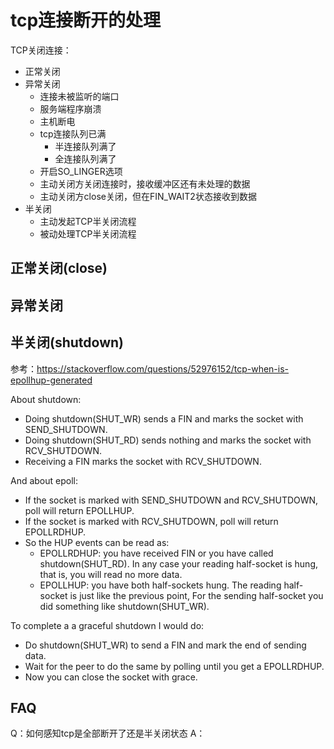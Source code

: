 # tcp连接断开的处理

TCP关闭连接：
- 正常关闭
- 异常关闭
    - 连接未被监听的端口
	- 服务端程序崩溃
	- 主机断电
	- tcp连接队列已满
		- 半连接队列满了
		- 全连接队列满了
	- 开启SO_LINGER选项
	- 主动关闭方关闭连接时，接收缓冲区还有未处理的数据
	- 主动关闭方close关闭，但在FIN_WAIT2状态接收到数据
- 半关闭
	- 主动发起TCP半关闭流程
	- 被动处理TCP半关闭流程


## 正常关闭(close)



## 异常关闭



## 半关闭(shutdown)

参考：https://stackoverflow.com/questions/52976152/tcp-when-is-epollhup-generated

About shutdown:
- Doing shutdown(SHUT_WR) sends a FIN and marks the socket with SEND_SHUTDOWN.
- Doing shutdown(SHUT_RD) sends nothing and marks the socket with RCV_SHUTDOWN.
- Receiving a FIN marks the socket with RCV_SHUTDOWN.

And about epoll:
- If the socket is marked with SEND_SHUTDOWN and RCV_SHUTDOWN, poll will return EPOLLHUP.
- If the socket is marked with RCV_SHUTDOWN, poll will return EPOLLRDHUP.
- So the HUP events can be read as:
  - EPOLLRDHUP: you have received FIN or you have called shutdown(SHUT_RD). In any case your reading half-socket is hung, that is, you will read no more data.
  - EPOLLHUP: you have both half-sockets hung. The reading half-socket is just like the previous point, For the sending half-socket you did something like shutdown(SHUT_WR).

To complete a a graceful shutdown I would do:
- Do shutdown(SHUT_WR) to send a FIN and mark the end of sending data.
- Wait for the peer to do the same by polling until you get a EPOLLRDHUP.
- Now you can close the socket with grace.

## FAQ
Q：如何感知tcp是全部断开了还是半关闭状态
A：
